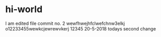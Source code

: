 # hi-world
I am edited file
commit no. 2 
wewfhwejhfclwefchnw3elkj
o12233455wewkcjewrewvkerj
12345
20-5-2018
todays second change
